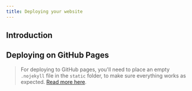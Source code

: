 ```yaml
---
title: Deploying your website
---
```


## Introduction

## Deploying on GitHub Pages

<blockquote is='m-note'>

For deploying to GitHub pages, you'll need to place an empty `.nojekyll` file in the `static` folder, to make sure everything works as expected. [Read more here](https://github.blog/2009-12-29-bypassing-jekyll-on-github-pages/).

</blockquote>